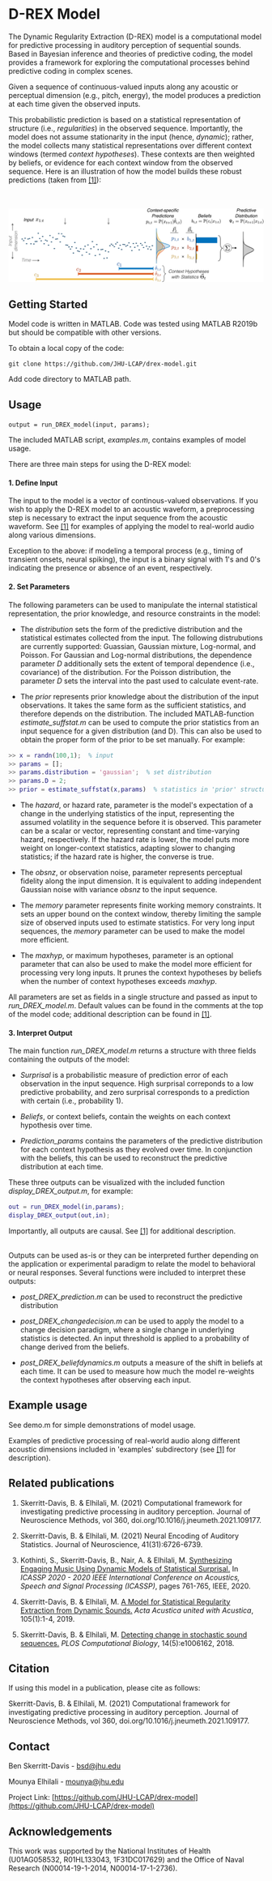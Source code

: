 # D-REX Model

The Dynamic Regularity Extraction (D-REX) model is a computational model for predictive processing in auditory perception of sequential sounds. Based in Bayesian inference and theories of predictive coding, the model provides a framework for exploring the computational processes behind predictive coding in complex scenes.

Given a sequence of continuous-valued inputs along any acoustic or perceptual dimension (e.g., pitch, energy), the model produces a prediction at each time given the observed inputs.

This probabilistic prediction is based on a statistical representation of structure (i.e., _regularities_) in the observed sequence. Importantly, the model does not assume stationarity in the input (hence, _dynamic_); rather, the model collects many statistical representations over different context windows (termed _context hypotheses_). These contexts are then weighted by beliefs, or evidence for each context window from the observed sequence. Here is an illustration of how the model builds these robust predictions (taken from [[1]](#related-publications)):
<br/><br/><br/>

![Model](image.png)

<!-- GETTING STARTED -->
## Getting Started

Model code is written in MATLAB. Code was tested using MATLAB R2019b but should be compatible with other versions. 

To obtain a local copy of the code:
```
git clone https://github.com/JHU-LCAP/drex-model.git
```

Add code directory to MATLAB path.


<!-- USAGE EXAMPLES -->
## Usage

```output = run_DREX_model(input, params);```

The included MATLAB script, _examples.m_, contains examples of model usage. 

There are three main steps for using the D-REX model:

#### 1. Define Input 

The input to the model is a vector of continous-valued observations. If you wish to apply the D-REX model to an acoustic waveform, a preprocessing step is necessary to extract the input sequence from the acoustic waveform. See [[1]](#related-publications) for examples of applying the model to real-world audio along various dimensions.

Exception to the above: if modeling a temporal process (e.g., timing of transient onsets, neural spiking), the input is a binary signal with 1's and 0's indicating the presence or absence of an event, respectively.

#### 2. Set Parameters

The following parameters can be used to manipulate the internal statistical representation, the prior knowledge, and resource constraints in the model: 

* The _distribution_ sets the form of the predictive distribution and the statistical estimates collected from the input. The following distrubutions are currently supported: Guassian, Gaussian mixture, Log-normal, and Poisson. For Gaussian and Log-normal distributions, the dependence parameter _D_ additionally sets the extent of temporal dependence (i.e., covariance) of the distribution. For the Poisson distribution, the parameter _D_ sets the interval into the past used to calculate event-rate.

* The _prior_ represents prior knowledge about the distribution of the input observations. It takes the same form as the sufficient statistics, and therefore depends on the distribution. The included MATLAB-function _estimate_suffstat.m_ can be used to compute the prior statistics from an input sequence for a given distribution (and D). This can also be used to obtain the proper form of the prior to be set manually. For example:
```matlab
>> x = randn(100,1);  % input
>> params = []; 
>> params.distribution = 'gaussian';  % set distribution
>> params.D = 2; 
>> prior = estimate_suffstat(x,params)  % statistics in 'prior' structure can be set manually 
```

* The _hazard_, or hazard rate, parameter is the model's expectation of a change in the underlying statistics of the input, representing the assumed volatility in the sequence before it is observed. This parameter can be a scalar or vector, representing constant and time-varying hazard, respectively. If the hazard rate is lower, the model puts more weight on longer-context statistics, adapting slower to changing statistics; if the hazard rate is higher, the converse is true.

* The _obsnz_, or observation noise, parameter represents perceptual fidelity along the input dimension. It is equivalent to adding independent Gaussian noise with variance _obsnz_ to the input sequence.

* The _memory_ parameter represents finite working memory constraints. It sets an upper bound on the context window, thereby limiting the sample size of observed inputs used to estimate statistics. For very long input sequences, the _memory_ parameter can be used to make the model more efficient.

* The _maxhyp_, or maximum hypotheses, parameter is an optional parameter that can also be used to make the model more efficient for processing very long inputs. It prunes the context hypotheses by beliefs when the number of context hypotheses exceeds _maxhyp_. 

All parameters are set as fields in a single structure and passed as input to _run_DREX_model.m_. Default values can be found in the comments at the top of the model code; additional description can be found in [[1]](#related-publications).

#### 3. Interpret Output

The main function _run_DREX_model.m_ returns a structure with three fields containing the outputs of the model:

* _Surprisal_ is a probabilistic measure of prediction error of each observation in the input sequence. High surprisal correponds to a low predictive probability, and zero surprisal corresponds to a prediction with certain (i.e., probability 1).

* _Beliefs_, or context beliefs, contain the weights on each context hypothesis over time.

* _Prediction_params_ contains the parameters of the predictive distribution for each context hypothesis as they evolved over time. In conjunction with the beliefs, this can be used to reconstruct the predictive distribution at each time.

These three outputs can be visualized with the included function _display_DREX_output.m_, for example:
```matlab
out = run_DREX_model(in,params);
display_DREX_output(out,in);
```
Importantly, all outputs are causal. See [[1]](#related-publications) for additional description.

<br/>
Outputs can be used as-is or they can be interpreted further depending on the application or experimental paradigm to relate the model to behavioral or neural responses. Several functions were included to interpret these outputs:

* _post_DREX_prediction.m_ can be used to reconstruct the predictive distribution

* _post_DREX_changedecision.m_ can be used to apply the model to a change decision paradigm, where a single change in underlying statistics is detected. An input threshold is applied to a probability of change derived from the beliefs. 

* _post_DREX_beliefdynamics.m_ outputs a measure of the shift in beliefs at each time. It can be used to measure how much the model re-weights the context hypotheses after observing each input.

## Example usage

See demo.m for simple demonstrations of model usage.

Examples of predictive processing of real-world audio along different acoustic dimensions included in 'examples' subdirectory (see [[1]](#related-publications) for description).
 
<!-- PUBLICATIONS -->
## Related publications

1. Skerritt-Davis, B. & Elhilali, M. (2021) Computational framework for investigating predictive processing in auditory perception. Journal of Neuroscience Methods, vol 360, doi.org/10.1016/j.jneumeth.2021.109177.

1. Skerritt-Davis, B. & Elhilali, M. (2021) Neural Encoding of Auditory Statistics. Journal of Neuroscience, 41(31):6726-6739.

1. Kothinti, S., Skerritt-Davis, B., Nair, A. & Elhilali, M. [Synthesizing Engaging Music Using Dynamic Models of Statistical Surprisal.](https://ieeexplore.ieee.org/document/9054500) In _ICASSP 2020 - 2020 IEEE International Conference on Acoustics, Speech and Signal Processing (ICASSP)_, pages 761-765, IEEE, 2020.

1. Skerritt-Davis, B. & Elhilali, M. [A Model for Statistical Regularity Extraction from Dynamic Sounds.](http://dx.doi.org/10.3813/AAA.919279) _Acta Acustica united with Acustica_, 105(1):1-4, 2019.

1. Skerritt-Davis, B. & Elhilali, M. [Detecting change in stochastic sound sequences.](http://dx.doi.org/10.1371/journal.pcbi.1006162) _PLOS Computational Biology_, 14(5):e1006162, 2018.

<!-- LICENSE -->
## Citation

If using this model in a publication, please cite as follows:

Skerritt-Davis, B. & Elhilali, M. (2021) Computational framework for investigating predictive processing in auditory perception. Journal of Neuroscience Methods, vol 360, doi.org/10.1016/j.jneumeth.2021.109177.


<!-- CONTACT -->
## Contact

Ben Skerritt-Davis - bsd@jhu.edu

Mounya Elhilali - mounya@jhu.edu

Project Link: [https://github.com/JHU-LCAP/drex-model](https://github.com/JHU-LCAP/drex-model)



<!-- ACKNOWLEDGEMENTS -->
## Acknowledgements
This work was supported by the National Institutes of Health (U01AG058532, R01HL133043, 1F31DC017629) and the Office of Naval Research (N00014-19-1-2014, N00014-17-1-2736).
